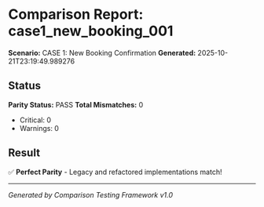 # Comparison Report: case1_new_booking_001
**Scenario:** CASE 1: New Booking Confirmation
**Generated:** 2025-10-21T23:19:49.989276

## Status
**Parity Status:** PASS
**Total Mismatches:** 0
  - Critical: 0
  - Warnings: 0

## Result
✅ **Perfect Parity** - Legacy and refactored implementations match!

---
*Generated by Comparison Testing Framework v1.0*